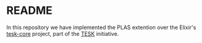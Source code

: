 # README

In this repository we have implemented the PLAS extention over the Elixir's [tesk-core](https://github.com/elixir-cloud-aai/tesk-core) project, part of the [TESK](https://github.com/elixir-cloud-aai/TESK) initiative.
